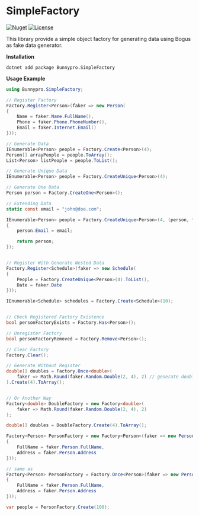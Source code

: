 # SimpleFactory

[![Nuget](https://img.shields.io/nuget/v/Bunnypro.SimpleFactory.svg)](https://www.nuget.org/packages/Bunnypro.SimpleFactory)
[![License](http://img.shields.io/:license-MIT-blue.svg)](https://github.com/bunnypro/DotnetSimpleFactory/blob/master/LICENSE)

This library provide a simple object factory for generating data using Bogus as fake data generator.

**Installation**
```
dotnet add package Bunnypro.SimpleFactory
```

**Usage Example**
```c#
using Bunnypro.SimpleFactory;

// Register Factory
Factory.Register<Person>(faker => new Person(
{
    Name = faker.Name.FullName(),
    Phone = faker.Phone.PhoneNumber(),
    Email = faker.Internet.Email()
}));

// Generate Data
IEnumerable<Person> people = Factory.Create<Person>(4);
Person[] arrayPeople = people.ToArray();
List<Person> listPeople = people.ToList();

// Generate Unique Data
IEnumerable<Person> people = Factory.CreateUnique<Person>(4);

// Generate One Data
Person person = Factory.CreateOne<Person>();

// Extending Data
static const email = "john@doe.com";

IEnumerable<Person> people = Factory.CreateUnique<Person>(4, (person, faker) =>
{
    person.Email = email;

    return person;
});


// Register With Generate Nested Data
Factory.Register<Schedule>(faker => new Schedule(
{
    People = Factory.CreateUnique<Person>(4).ToList(),
    Date = faker.Date
}));

IEnumerable<Schedule> schedules = Factory.Create<Schedule>(10);


// Check Registered Factory Existence
bool personFactoryExists = Factory.Has<Person>();

// Unregister Factory
bool personFactoryRemoved = Factory.Remove<Person>();

// Clear Factory
Factory.Clear();

// Generate Without Register
double[] doubles = Factory.Once<double>(
    faker => Math.Round(faker.Random.Double(2, 4), 2) // generate double with two decimal places
).Create(4).ToArray();


// Or Another Way
Factory<double> DoubleFactory = new Factory<double>(
    faker => Math.Round(faker.Random.Double(2, 4), 2)
);

double[] doubles = DoubleFactory.Create(4).ToArray();

Factory<Person> PersonFactory = new Factory<Person>(faker => new Person(
{
    FullName = faker.Person.FullName,
    Address = faker.Person.Address
}));

// same as
Factory<Person> PersonFactory = Factory.Once<Person>(faker => new Person(
{
    FullName = faker.Person.FullName,
    Address = faker.Person.Address
}));

var people = PersonFactory.Create(100);
```
